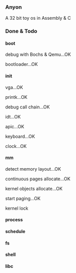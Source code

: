 ### Anyon
A 32 bit toy os in Assembly & C

### Done & Todo

#### boot
debug with Bochs & Qemu...OK

bootloader...OK 

#### init
vga...OK

printk...OK

debug call chain...OK

idt...OK

apic...OK

keyboard...OK

clock...OK

#### mm
detect memory layout...OK

continuous pages allocate...OK

kernel objects allocate...OK

start paging...OK

kernel lock

#### process


#### schedule


#### fs


#### shell 


#### libc


